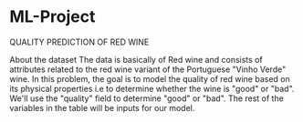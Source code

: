 # ML-Project
QUALITY PREDICTION OF RED WINE

 About the dataset 
The data is basically of Red wine and consists of attributes related to the red wine variant of the Portuguese "Vinho Verde" wine.
In this problem, the goal is to model the quality of red wine based on its physical properties i.e to determine whether the wine is "good" or "bad". We'll use the "quality" field to determine "good" or "bad".
The rest of the variables in the table will be inputs for our model.

